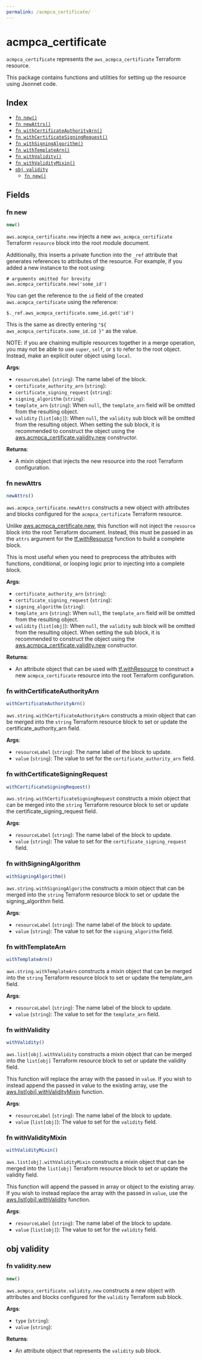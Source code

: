 ```yaml
---
permalink: /acmpca_certificate/
---
```


# acmpca_certificate

`acmpca_certificate` represents the `aws_acmpca_certificate` Terraform resource.



This package contains functions and utilities for setting up the resource using Jsonnet code.


## Index

* [`fn new()`](#fn-new)
* [`fn newAttrs()`](#fn-newattrs)
* [`fn withCertificateAuthorityArn()`](#fn-withcertificateauthorityarn)
* [`fn withCertificateSigningRequest()`](#fn-withcertificatesigningrequest)
* [`fn withSigningAlgorithm()`](#fn-withsigningalgorithm)
* [`fn withTemplateArn()`](#fn-withtemplatearn)
* [`fn withValidity()`](#fn-withvalidity)
* [`fn withValidityMixin()`](#fn-withvaliditymixin)
* [`obj validity`](#obj-validity)
  * [`fn new()`](#fn-validitynew)

## Fields

### fn new

```ts
new()
```


`aws.acmpca_certificate.new` injects a new `aws_acmpca_certificate` Terraform `resource`
block into the root module document.

Additionally, this inserts a private function into the `_ref` attribute that generates references to attributes of the
resource. For example, if you added a new instance to the root using:

    # arguments omitted for brevity
    aws.acmpca_certificate.new('some_id')

You can get the reference to the `id` field of the created `aws.acmpca_certificate` using the reference:

    $._ref.aws_acmpca_certificate.some_id.get('id')

This is the same as directly entering `"${ aws_acmpca_certificate.some_id.id }"` as the value.

NOTE: if you are chaining multiple resources together in a merge operation, you may not be able to use `super`, `self`,
or `$` to refer to the root object. Instead, make an explicit outer object using `local`.

**Args**:
  - `resourceLabel` (`string`): The name label of the block.
  - `certificate_authority_arn` (`string`): 
  - `certificate_signing_request` (`string`): 
  - `signing_algorithm` (`string`): 
  - `template_arn` (`string`):  When `null`, the `template_arn` field will be omitted from the resulting object.
  - `validity` (`list[obj]`):  When `null`, the `validity` sub block will be omitted from the resulting object. When setting the sub block, it is recommended to construct the object using the [aws.acmpca_certificate.validity.new](#fn-acmpcacertificatevaliditynew) constructor.

**Returns**:
- A mixin object that injects the new resource into the root Terraform configuration.


### fn newAttrs

```ts
newAttrs()
```


`aws.acmpca_certificate.newAttrs` constructs a new object with attributes and blocks configured for the `acmpca_certificate`
Terraform resource.

Unlike [aws.acmpca_certificate.new](#fn-acmpcacertificatenew), this function will not inject the `resource`
block into the root Terraform document. Instead, this must be passed in as the `attrs` argument for the
[tf.withResource](https://github.com/tf-libsonnet/core/tree/main/docs#fn-withresource) function to build a complete block.

This is most useful when you need to preprocess the attributes with functions, conditional, or looping logic prior to
injecting into a complete block.

**Args**:
  - `certificate_authority_arn` (`string`): 
  - `certificate_signing_request` (`string`): 
  - `signing_algorithm` (`string`): 
  - `template_arn` (`string`):  When `null`, the `template_arn` field will be omitted from the resulting object.
  - `validity` (`list[obj]`):  When `null`, the `validity` sub block will be omitted from the resulting object. When setting the sub block, it is recommended to construct the object using the [aws.acmpca_certificate.validity.new](#fn-acmpcacertificatevaliditynew) constructor.

**Returns**:
  - An attribute object that can be used with [tf.withResource](https://github.com/tf-libsonnet/core/tree/main/docs#fn-withresource) to construct a new `acmpca_certificate` resource into the root Terraform configuration.


### fn withCertificateAuthorityArn

```ts
withCertificateAuthorityArn()
```

`aws.string.withCertificateAuthorityArn` constructs a mixin object that can be merged into the `string`
Terraform resource block to set or update the certificate_authority_arn field.



**Args**:
  - `resourceLabel` (`string`): The name label of the block to update.
  - `value` (`string`): The value to set for the `certificate_authority_arn` field.


### fn withCertificateSigningRequest

```ts
withCertificateSigningRequest()
```

`aws.string.withCertificateSigningRequest` constructs a mixin object that can be merged into the `string`
Terraform resource block to set or update the certificate_signing_request field.



**Args**:
  - `resourceLabel` (`string`): The name label of the block to update.
  - `value` (`string`): The value to set for the `certificate_signing_request` field.


### fn withSigningAlgorithm

```ts
withSigningAlgorithm()
```

`aws.string.withSigningAlgorithm` constructs a mixin object that can be merged into the `string`
Terraform resource block to set or update the signing_algorithm field.



**Args**:
  - `resourceLabel` (`string`): The name label of the block to update.
  - `value` (`string`): The value to set for the `signing_algorithm` field.


### fn withTemplateArn

```ts
withTemplateArn()
```

`aws.string.withTemplateArn` constructs a mixin object that can be merged into the `string`
Terraform resource block to set or update the template_arn field.



**Args**:
  - `resourceLabel` (`string`): The name label of the block to update.
  - `value` (`string`): The value to set for the `template_arn` field.


### fn withValidity

```ts
withValidity()
```

`aws.list[obj].withValidity` constructs a mixin object that can be merged into the `list[obj]`
Terraform resource block to set or update the validity field.

This function will replace the array with the passed in `value`. If you wish to instead append the
passed in value to the existing array, use the [aws.list[obj].withValidityMixin](TODO) function.


**Args**:
  - `resourceLabel` (`string`): The name label of the block to update.
  - `value` (`list[obj]`): The value to set for the `validity` field.


### fn withValidityMixin

```ts
withValidityMixin()
```

`aws.list[obj].withValidityMixin` constructs a mixin object that can be merged into the `list[obj]`
Terraform resource block to set or update the validity field.

This function will append the passed in array or object to the existing array. If you wish
to instead replace the array with the passed in `value`, use the [aws.list[obj].withValidity](TODO)
function.


**Args**:
  - `resourceLabel` (`string`): The name label of the block to update.
  - `value` (`list[obj]`): The value to set for the `validity` field.


## obj validity



### fn validity.new

```ts
new()
```


`aws.acmpca_certificate.validity.new` constructs a new object with attributes and blocks configured for the `validity`
Terraform sub block.



**Args**:
  - `type` (`string`): 
  - `value` (`string`): 

**Returns**:
  - An attribute object that represents the `validity` sub block.

